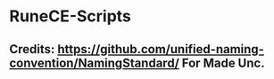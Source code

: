 # RuneCE-Scripts
## Credits: https://github.com/unified-naming-convention/NamingStandard/ For Made Unc.
